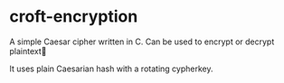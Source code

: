 # croft-encryption
A simple Caesar cipher written in C. Can be used to encrypt or decrypt plaintext🧾

It uses plain Caesarian hash with a rotating cypherkey.
